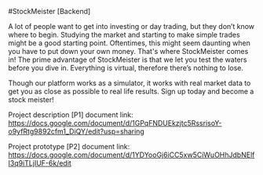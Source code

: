 #StockMeister [Backend]

A lot of people want to get into investing or day trading, but they don’t know where to begin.
Studying the market and starting to make simple trades might be a good starting point.
Oftentimes, this might seem daunting when you have to put down your own money.
That's where StockMeister comes in! The prime advantage of StockMeister is that we let you test the waters before
you dive in. Everything is virtual, therefore there’s nothing to lose. 

Though our platform works as a simulator, it works with real market data to get you as close as 
possible to real life results. Sign up today and become a stock meister!


Project description [P1] document link:
https://docs.google.com/document/d/1GPqFNDUEkzjtc5RssrisoY-o9yfRtg9892cfm1_DiQY/edit?usp=sharing

Project prototype [P2] document link:
https://docs.google.com/document/d/1YDYooGj6iCC5xw5CiWuOHhJdbNElfI3q9iTLjIUF-6k/edit